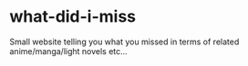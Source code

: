 # what-did-i-miss
Small website telling you what you missed in terms of related anime/manga/light novels etc...
